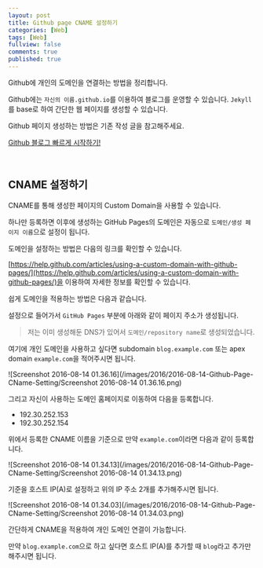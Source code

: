 ```yaml
---
layout: post
title: Github page CNAME 설정하기
categories: [Web]
tags: [Web]
fullview: false
comments: true
published: true
---
```


Github에 개인의 도메인을 연결하는 방법을 정리합니다.

Github에는 `자신의 이름.github.io`를 이용하여 블로그를 운영할 수 있습니다. `Jekyll`를 base로 하여 간단한 웹 페이지를 생성할 수 있습니다.

Github 페이지 생성하는 방법은 기존 작성 글을 참고해주세요.

[Github 블로그 빠르게 시작하기!](http://thdev.net/653)


<br />

## CNAME 설정하기

CNAME를 통해 생성한 페이지의 Custom Domain을 사용할 수 있습니다.

하나만 등록하면 이후에 생성하는 GitHub Pages의 도메인은 자동으로 `도메인/생성 페이지 이름`으로 설정이 됩니다.

도메인을 설정하는 방법은 다음의 링크를 확인할 수 있습니다.


[https://help.github.com/articles/using-a-custom-domain-with-github-pages/](https://help.github.com/articles/using-a-custom-domain-with-github-pages/)을 이용하여 자세한 정보를 확인할 수 있습니다.


쉽게 도메인을 적용하는 방법은 다음과 같습니다.

설정으로 들어가서 `GitHub Pages` 부분에 아래와 같이 페이지 주소가 생성됩니다.

> 저는 이미 생성해둔 DNS가 있어서 `도메인/repository name`로 생성되었습니다.

여기에 개인 도메인을 사용하고 싶다면 subdomain `blog.example.com` 또는 apex domain `example.com`을 적어주시면 됩니다.

![Screenshot 2016-08-14 01.36.16](/images/2016/2016-08-14-Github-Page-CName-Setting/Screenshot 2016-08-14 01.36.16.png)


그리고 자신이 사용하는 도메인 홈페이지로 이동하여 다음을 등록합니다.

- 192.30.252.153
- 192.30.252.154

위에서 등록한 CNAME 이름을 기준으로 만약 `example.com`이라면 다음과 같이 등록합니다.

![Screenshot 2016-08-14 01.34.13](/images/2016/2016-08-14-Github-Page-CName-Setting/Screenshot 2016-08-14 01.34.13.png)

기준을 호스트 IP(A)로 설정하고 위의 IP 주소 2개를 추가해주시면 됩니다.

![Screenshot 2016-08-14 01.34.03](/images/2016/2016-08-14-Github-Page-CName-Setting/Screenshot 2016-08-14 01.34.03.png)


간단하게 CNAME을 적용하여 개인 도메인 연결이 가능합니다.

만약 `blog.example.com`으로 하고 싶다면 호스트 IP(A)를 추가할 때 `blog`라고 추가만 해주시면 됩니다.
